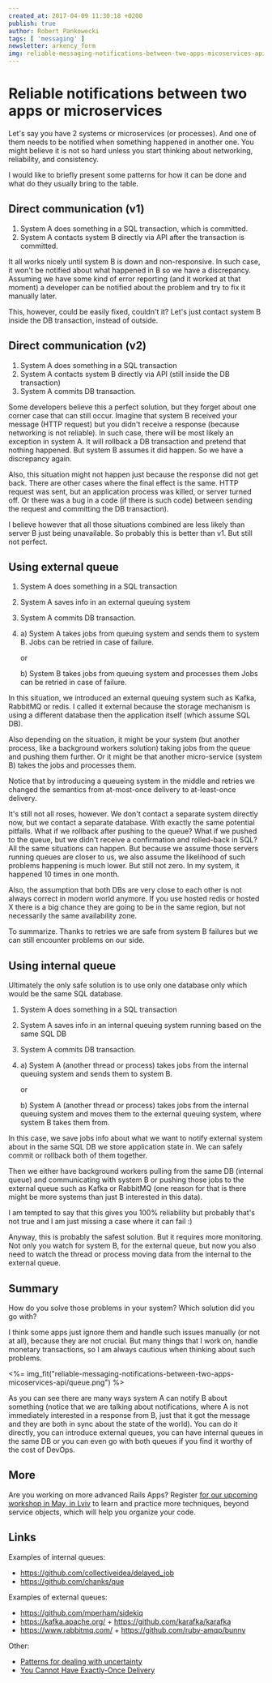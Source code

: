 ```yaml
---
created_at: 2017-04-09 11:30:18 +0200
publish: true
author: Robert Pankowecki
tags: [ 'messaging' ]
newsletter: arkency_form
img: reliable-messaging-notifications-between-two-apps-micoservices-api/queue.png
---
```


# Reliable notifications between two apps or microservices

Let's say you have 2 systems or microservices (or processes). And one of them needs to be notified when something happened in another one. You might believe it is not so hard unless you start thinking about networking, reliability, and consistency.

I would like to briefly present some patterns for how it can be done and what do they usually bring to the table.

<!-- more -->

## Direct communication (v1)

1. System A does something in a SQL transaction, which is committed.
2. System A contacts system B directly via API after the transaction is committed.

It all works nicely until system B is down and non-responsive. In such case, it won't be notified about what happened in B so we have a discrepancy. Assuming we have some kind of error reporting (and it worked at that moment) a developer can be notified about the problem and try to fix it manually later.

This, however, could be easily fixed, couldn't it? Let's just contact system B inside the DB transaction, instead of outside.

## Direct communication (v2)

1. System A does something in a SQL transaction
2. System A contacts system B directly via API (still inside the DB transaction)
3. System A commits DB transaction.

Some developers believe this a perfect solution, but they forget about one corner case that can still occur. Imagine that system B received your message (HTTP request) but you didn't receive a response (because networking is not reliable).  In such case, there will be most likely an exception in system A. It will rollback a DB transaction and pretend that nothing happened. But system B assumes it did happen. So we have a discrepancy again.

Also, this situation might not happen just because the response did not get back. There are other cases where the final effect is the same. HTTP request was sent, but an application process was killed, or server turned off. Or there was a bug in a code (if there is such code) between sending the request and committing the DB transaction).

I believe however that all those situations combined are less likely than server B just being unavailable. So probably this is better than v1. But still not perfect.

## Using external queue

1. System A does something in a SQL transaction
2. System A saves info in an external queuing system
3. System A commits DB transaction.
4. a) System A takes jobs from queuing system and sends them to system B. Jobs can be retried in case of failure.
    
    or
    
    b) System B takes jobs from queuing system and processes them Jobs can be retried in case of failure.

In this situation, we introduced an external queuing system such as Kafka, RabbitMQ or redis. I called it external because the storage mechanism is using a different database then the application itself (which assume SQL DB).

Also depending on the situation, it might be your system (but another process, like a background workers solution) taking jobs from the queue and pushing them further. Or it might be that another micro-service (system B) takes the jobs and processes them.

Notice that by introducing a queueing system in the middle and retries we changed the semantics from at-most-once delivery to at-least-once delivery.

It's still not all roses, however. We don't contact a separate system directly now, but we contact a separate database. With exactly the same potential pitfalls. What if we rollback after pushing to the queue? What if we pushed to the queue, but we didn't receive a confirmation and rolled-back in SQL? All the same situations can happen. But because we assume those servers running queues are closer to us, we also assume the likelihood of such problems happening is much lower. But still not zero. In my system, it happened 10 times in one month.

Also, the assumption that both DBs are very close to each other is not always correct in modern world anymore. If you use hosted redis or hosted X there is a big chance they are going to be in the same region, but not necessarily the same availability zone.

To summarize. Thanks to retries we are safe from system B failures but we can still encounter problems on our side.

## Using internal queue

Ultimately the only safe solution is to use only one database only which would be the same SQL database.

1. System A does something in a SQL transaction
2. System A saves info in an internal queuing system running based on the same SQL DB
3. System A commits DB transaction.
4. a) System A (another thread or process) takes jobs from the internal queuing system and sends them to system B.
    
    or
    
    b) System A (another thread or process) takes jobs from the internal queuing system and moves them to the external queuing system, where system B takes them from.

In this case, we save jobs info about what we want to notify external system about in the same SQL DB we store application state in. We can safely commit or rollback both of them together.

Then we either have background workers pulling from the same DB (internal queue) and communicating with system B or pushing those jobs to the external queue such as Kafka or RabbitMQ (one reason for that is there might be more systems than just B interested in this data).

I am tempted to say that this gives you 100% reliability but probably that's not true and I am just missing a case where it can fail :)

Anyway, this is probably the safest solution. But it requires more monitoring. Not only you watch for system B, for the external queue, but now you also need to watch the thread or process moving data from the internal to the external queue.

## Summary

How do you solve those problems in your system? Which solution did you go with?

I think some apps just ignore them and handle such issues manually (or not at all), because they are not crucial. But many things that I work on, handle monetary transactions, so I am always cautious when thinking about such problems.

<%= img_fit("reliable-messaging-notifications-between-two-apps-micoservices-api/queue.png") %>

As you can see there are many ways system A can notify B about something (notice that we are talking about notifications, where A is not immediately interested in a response from B, just that it got the message and they are both in sync about the state of the world). You can do it directly, you can introduce external queues, you can have internal queues in the same DB or you can even go with both queues if you find it worthy of the cost of DevOps.

## More

Are you working on more advanced Rails Apps? Register [for our upcoming workshop in May, in Lviv](/ddd-training/) to learn and practice more techniques, beyond service objects, which will help you organize your code.

## Links

Examples of internal queues:

* https://github.com/collectiveidea/delayed_job
* https://github.com/chanks/que

Examples of external queues:

* https://github.com/mperham/sidekiq
* https://kafka.apache.org/ + https://github.com/karafka/karafka
* https://www.rabbitmq.com/ + https://github.com/ruby-amqp/bunny

Other:

* [Patterns for dealing with uncertainty](/2016/12/techniques-for-dealing-with-uncertainity/)
* [You Cannot Have Exactly-Once Delivery](http://bravenewgeek.com/you-cannot-have-exactly-once-delivery/)
